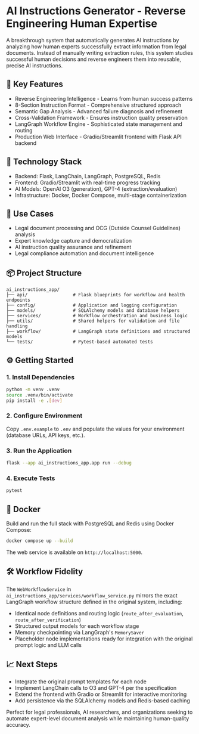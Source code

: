 # AI Instructions Generator - Reverse Engineering Human Expertise

A breakthrough system that automatically generates AI instructions by analyzing how human experts successfully extract information from legal documents. Instead of manually writing extraction rules, this system studies successful human decisions and reverse engineers them into reusable, precise AI instructions.

## 🎯 Key Features
- Reverse Engineering Intelligence - Learns from human success patterns
- 8-Section Instruction Format - Comprehensive structured approach
- Semantic Gap Analysis - Advanced failure diagnosis and refinement
- Cross-Validation Framework - Ensures instruction quality preservation
- LangGraph Workflow Engine - Sophisticated state management and routing
- Production Web Interface - Gradio/Streamlit frontend with Flask API backend

## 🔧 Technology Stack
- Backend: Flask, LangChain, LangGraph, PostgreSQL, Redis
- Frontend: Gradio/Streamlit with real-time progress tracking
- AI Models: OpenAI O3 (generation), GPT-4 (extraction/evaluation)
- Infrastructure: Docker, Docker Compose, multi-stage containerization

## 🚀 Use Cases
- Legal document processing and OCG (Outside Counsel Guidelines) analysis
- Expert knowledge capture and democratization
- AI instruction quality assurance and refinement
- Legal compliance automation and document intelligence

## 📦 Project Structure
```
ai_instructions_app/
├── api/                 # Flask blueprints for workflow and health endpoints
├── config/              # Application and logging configuration
├── models/              # SQLAlchemy models and database helpers
├── services/            # Workflow orchestration and business logic
├── utils/               # Shared helpers for validation and file handling
├── workflow/            # LangGraph state definitions and structured models
└── tests/               # Pytest-based automated tests
```

## ⚙️ Getting Started

### 1. Install Dependencies
```bash
python -m venv .venv
source .venv/bin/activate
pip install -e .[dev]
```

### 2. Configure Environment
Copy `.env.example` to `.env` and populate the values for your environment (database URLs, API keys, etc.).

### 3. Run the Application
```bash
flask --app ai_instructions_app.app run --debug
```

### 4. Execute Tests
```bash
pytest
```

## 🐳 Docker

Build and run the full stack with PostgreSQL and Redis using Docker Compose:
```bash
docker compose up --build
```
The web service is available on `http://localhost:5000`.

## 🛠️ Workflow Fidelity

The `WebWorkflowService` in `ai_instructions_app/services/workflow_service.py` mirrors the exact LangGraph workflow structure defined in the original system, including:
- Identical node definitions and routing logic (`route_after_evaluation`, `route_after_verification`)
- Structured output models for each workflow stage
- Memory checkpointing via LangGraph's `MemorySaver`
- Placeholder node implementations ready for integration with the original prompt logic and LLM calls

## 📈 Next Steps
- Integrate the original prompt templates for each node
- Implement LangChain calls to O3 and GPT-4 per the specification
- Extend the frontend with Gradio or Streamlit for interactive monitoring
- Add persistence via the SQLAlchemy models and Redis-based caching

Perfect for legal professionals, AI researchers, and organizations seeking to automate expert-level document analysis while maintaining human-quality accuracy.
